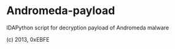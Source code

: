 Andromeda-payload
=================

IDAPython script for decryption payload of Andromeda malware

(c) 2013, 0xEBFE
